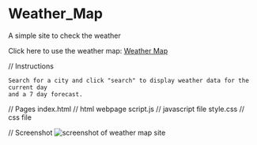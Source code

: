 # Weather_Map
A simple site to check the weather


Click here to use the weather map: 
<a href="https://rebecca88oliver.github.io/Weather_Map/
">Weather Map</a>

// Instructions

    Search for a city and click "search" to display weather data for the current day 
    and a 7 day forecast. 

// Pages
    index.html // html webpage
    script.js // javascript file
    style.css  // css file



// Screenshot 
<img src="weather.jpg" alt="screenshot of weather map site">


